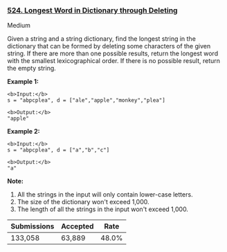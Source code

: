 ### [524. Longest Word in Dictionary through Deleting](https://leetcode.com/problems/longest-word-in-dictionary-through-deleting/)

Medium

Given a string and a string dictionary, find the longest string in the dictionary that can be formed by deleting some characters of the given string. If there are more than one possible results, return the longest word with the smallest lexicographical order. If there is no possible result, return the empty string.

__Example 1:__  

```
<b>Input:</b>
s = "abpcplea", d = ["ale","apple","monkey","plea"]

<b>Output:</b> 
"apple"
```

__Example 2:__  

```
<b>Input:</b>
s = "abpcplea", d = ["a","b","c"]

<b>Output:</b> 
"a"
```

__Note:__  

1.   All the strings in the input will only contain lower-case letters.
2.   The size of the dictionary won't exceed 1,000.
3.   The length of all the strings in the input won't exceed 1,000.

| Submissions    | Accepted     | Rate   |
| -------------- | ------------ | ------ |
| 133,058 | 63,889 | 48.0% |